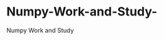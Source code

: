    # Numpy-Work-and-Study-
Numpy Work and Study 
                
                
                                  
                                                 
                                                                                                                               
                 
                                   
           
